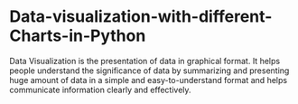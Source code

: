 # Data-visualization-with-different-Charts-in-Python
Data Visualization is the presentation of data in graphical format. It helps people understand the significance of data by summarizing and presenting huge amount of data in a simple and easy-to-understand format and helps communicate information clearly and effectively.
